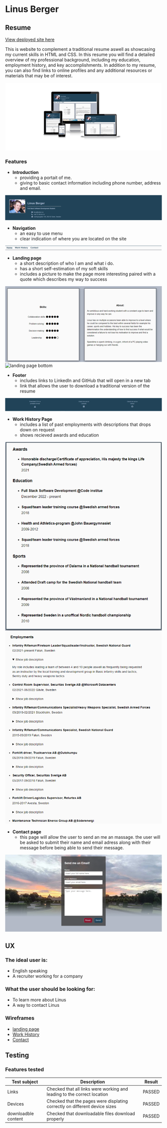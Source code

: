# Linus Berger

## Resume


[View deployed site here](https://linber93.github.io/CIPP1/)

This is website to complement a traditional resume aswell as showcasing my current skills in HTML and CSS. In this resume you will find a detailed overview of my professional background, including my education, employment history, and key accomplishments.
In addition to my resume, you can also find links to online profiles and any additional resources or materials that may be of interest.

![website shown on different devices](https://github.com/Linber93/CIPP1/blob/main/assets/media/images/preview.PNG)


### Features

- __Introduction__
    - providing a portait of me.
    - giving to basic contact information including phone number, address and email.

![introduction](https://github.com/Linber93/CIPP1/blob/main/assets/media/images/introduction.PNG)

- __Navigation__
    - an easy to use menu
    - clear indication of where you are located on the site

![Navigation bar](https://github.com/Linber93/CIPP1/blob/main/assets/media/images/nav_bar.PNG)

- __Landing page__
    - a short description of who I am and what i do.
    - has a short self-estimation of my soft skills
    - includes a picture to make the page more interesting paired with a quote which describes my way to success

![landing page top](https://github.com/Linber93/CIPP1/blob/main/assets/media/images/landing_top.PNG)
![landing page bottom](https://github.com/Linber93/CIPP1/blob/main/assets/media/images/landing_bottom.PNG)

- __Footer__
    - includes links to LinkedIn and GitHub that will open in a new tab
    - link that allows the user to download a traditional version of the resume

![Footer](https://github.com/Linber93/CIPP1/blob/main/assets/media/images/footer.PNG)

- __Work History Page__
    - includes a list of past employments with descriptions that drops down on request
    - shows recieved awards and education

![Awards and education](https://github.com/Linber93/CIPP1/blob/main/assets/media/images/awards_education.PNG)
![Work history](https://github.com/Linber93/CIPP1/blob/main/assets/media/images/work_history.PNG)

- __Contact page__
    - this page will allow the user to send an me an massage. the user will be asked to submit their name and email adress along with their message before being able to send their message.

![contact form](https://github.com/Linber93/CIPP1/blob/main/assets/media/images/contact.PNG)

## UX

### The ideal user is:
* English speaking
* A recruiter working for a company

### What the user should be looking for:
* To learn more about Linus
* A way to contact Linus 

### Wireframes

- [landing page](https://github.com/Linber93/CIPP1/blob/main/assets/media/images/landing_wireframe.PNG)
- [Work History](https://github.com/Linber93/CIPP1/blob/main/assets/media/images/work_history_wireframe.PNG)
- [Contact](https://github.com/Linber93/CIPP1/blob/main/assets/media/images/contact_wireframe.PNG)



## Testing

### Features tested
| Test subject | Description | Result |
| ----------- | ----------- | ----------|
| Links | Checked that all links were working and leading to the correct location| PASSED |
| Devices | Checked that the pages were displating correctly on different device sizes | PASSED
| downloadble content | Checked that downloadable files download properly | PASSED|